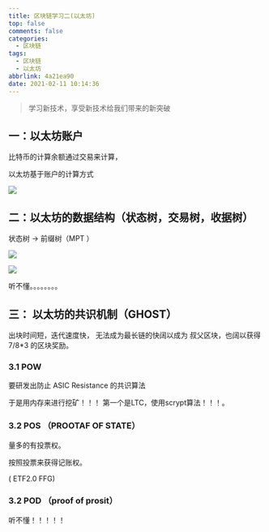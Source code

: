 ```yaml
---
title: 区块链学习二(以太坊)
top: false
comments: false
categories:
  - 区块链
tags:
  - 区块链
  - 以太坊
abbrlink: 4a21ea90
date: 2021-02-11 10:14:36
---
```


> 学习新技术，享受新技术给我们带来的新突破

<!--more--->

## 一：以太坊账户

比特币的计算余额通过交易来计算，

以太坊基于账户的计算方式

![](https://photo.jomeswang.top/20210211103243.png)

## 二：以太坊的数据结构（状态树，交易树，收据树） 

状态树 -> 前缀树（MPT      ）

![](https://photo.jomeswang.top/20210211112112.png)

![](https://photo.jomeswang.top/20210211112345.png)



听不懂。。。。。。。。



## 三： 以太坊的共识机制（GHOST）

 出块时间短，迭代速度快， 无法成为最长链的快阔以成为 叔父区块，也阔以获得 7/8*3 的区块奖励。

### 3.1  POW

要研发出防止 ASIC Resistance 的共识算法

于是用内存来进行挖矿！！！ 第一个是LTC，使用scrypt算法！！！。

### 3.2 POS （PROOTAF OF STATE）

量多的有投票权。

按照投票来获得记账权。

( ETF2.0    FFG)



### 3.2 POD （proof of prosit）

听不懂！！！！！

